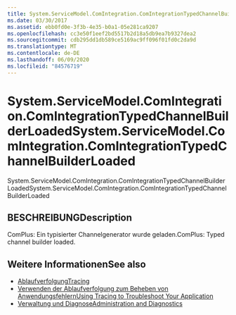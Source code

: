 ```yaml
---
title: System.ServiceModel.ComIntegration.ComIntegrationTypedChannelBuilderLoaded
ms.date: 03/30/2017
ms.assetid: ebb0fd0e-3f3b-4e35-b0a1-05e281ca9207
ms.openlocfilehash: cc3e50f1eef2bd5517b2d18a5db9ea7b9327dea2
ms.sourcegitcommit: cdb295dd1db589ce5169ac9ff096f01fd0c2da9d
ms.translationtype: MT
ms.contentlocale: de-DE
ms.lasthandoff: 06/09/2020
ms.locfileid: "84576719"
---
```

# <a name="systemservicemodelcomintegrationcomintegrationtypedchannelbuilderloaded"></a><span data-ttu-id="162b0-102">System.ServiceModel.ComIntegration.ComIntegrationTypedChannelBuilderLoaded</span><span class="sxs-lookup"><span data-stu-id="162b0-102">System.ServiceModel.ComIntegration.ComIntegrationTypedChannelBuilderLoaded</span></span>
<span data-ttu-id="162b0-103">System.ServiceModel.ComIntegration.ComIntegrationTypedChannelBuilderLoaded</span><span class="sxs-lookup"><span data-stu-id="162b0-103">System.ServiceModel.ComIntegration.ComIntegrationTypedChannelBuilderLoaded</span></span>  
  
## <a name="description"></a><span data-ttu-id="162b0-104">BESCHREIBUNG</span><span class="sxs-lookup"><span data-stu-id="162b0-104">Description</span></span>  
 <span data-ttu-id="162b0-105">ComPlus: Ein typisierter Channelgenerator wurde geladen.</span><span class="sxs-lookup"><span data-stu-id="162b0-105">ComPlus: Typed channel builder loaded.</span></span>  
  
## <a name="see-also"></a><span data-ttu-id="162b0-106">Weitere Informationen</span><span class="sxs-lookup"><span data-stu-id="162b0-106">See also</span></span>

- [<span data-ttu-id="162b0-107">Ablaufverfolgung</span><span class="sxs-lookup"><span data-stu-id="162b0-107">Tracing</span></span>](index.md)
- [<span data-ttu-id="162b0-108">Verwenden der Ablaufverfolgung zum Beheben von Anwendungsfehlern</span><span class="sxs-lookup"><span data-stu-id="162b0-108">Using Tracing to Troubleshoot Your Application</span></span>](using-tracing-to-troubleshoot-your-application.md)
- [<span data-ttu-id="162b0-109">Verwaltung und Diagnose</span><span class="sxs-lookup"><span data-stu-id="162b0-109">Administration and Diagnostics</span></span>](../index.md)
